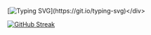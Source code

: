 [![Typing SVG](https://readme-typing-svg.demolab.com?font=Fira+Code&size=30&pause=1000&color=F7D229&center=true&random=false&width=435&lines=Hi%2C+I'm+Gunjan+Saha.)](https://git.io/typing-svg)</div>







[![GitHub Streak](https://streak-stats.demolab.com?user=gunjansaha55&theme=dark&mode=weekly)](https://git.io/streak-stats)
